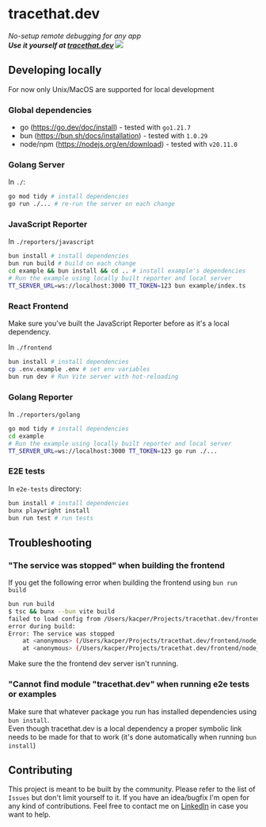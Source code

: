# tracethat.dev

_No-setup remote debugging for any app_  
**_Use it yourself at [tracethat.dev](https://tracethat.dev)
![](./docs/demo.gif)_**

## Developing locally

For now only Unix/MacOS are supported for local development

### Global dependencies

- go (https://go.dev/doc/install) - tested with `go1.21.7`
- bun (https://bun.sh/docs/installation) - tested with `1.0.29`
- node/npm (https://nodejs.org/en/download) - tested with `v20.11.0`

### Golang Server

In `./`:

```bash
go mod tidy # install dependencies
go run ./... # re-run the server on each change
```

### JavaScript Reporter

In `./reporters/javascript`

```bash
bun install # install dependencies
bun run build # build on each change
cd example && bun install && cd .. # install example's dependencies
# Run the example using locally built reporter and local server
TT_SERVER_URL=ws://localhost:3000 TT_TOKEN=123 bun example/index.ts
```

### React Frontend

Make sure you've built the JavaScript Reporter before as it's a local dependency.

In `./frontend`

```bash
bun install # install dependencies
cp .env.example .env # set env variables
bun run dev # Run Vite server with hot-reloading
```

### Golang Reporter

In `./reporters/golang`

```bash
go mod tidy # install dependencies
cd example
# Run the example using locally built reporter and local server
TT_SERVER_URL=ws://localhost:3000 TT_TOKEN=123 go run ./...
```

### E2E tests

In `e2e-tests` directory:

```bash
bun install # install dependencies
bunx playwright install
bun run test # run tests
```

## Troubleshooting

### "The service was stopped" when building the frontend

If you get the following error when building the frontend using `bun run build`

```bash
bun run build
$ tsc && bunx --bun vite build
failed to load config from /Users/kacper/Projects/tracethat.dev/frontend/vite.config.ts
error during build:
Error: The service was stopped
    at <anonymous> (/Users/kacper/Projects/tracethat.dev/frontend/node_modules/esbuild/lib/main.js:1084:29)
    at <anonymous> (/Users/kacper/Projects/tracethat.dev/frontend/node_modules/esbuild/lib/main.js:704:9)
```

Make sure the the frontend dev server isn't running.

### "Cannot find module "tracethat.dev" when running e2e tests or examples

Make sure that whatever package you run has installed dependencies using `bun install`.  
Even though tracethat.dev is a local dependency a proper symbolic link needs to be made for that to work (it's done automatically when running `bun install`)

## Contributing

This project is meant to be built by the community.
Please refer to the list of `Issues` but don't limit yourself to it.
If you have an idea/bugfix I'm open for any kind of contributions.
Feel free to contact me on [LinkedIn](https://www.linkedin.com/in/kacper-pietrzak/) in case you want to help.
